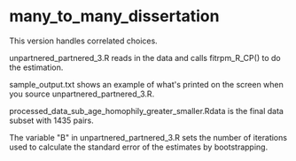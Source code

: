 # many_to_many_dissertation

This version handles correlated choices. 

unpartnered_partnered_3.R reads in the data and calls fitrpm_R_CP() to do the estimation.

sample_output.txt shows an example of what's printed on the screen when you source unpartnered_partnered_3.R.

processed_data_sub_age_homophily_greater_smaller.Rdata is the final data subset with 1435 pairs.

The variable "B" in unpartnered_partnered_3.R sets the number of iterations used to calculate the standard error of the estimates by bootstrapping.